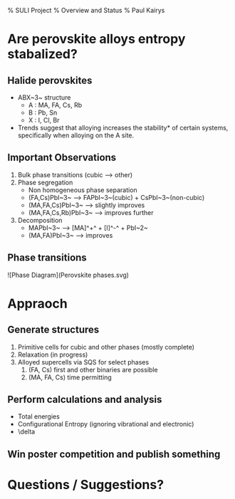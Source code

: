 % SULI Project
% Overview and Status
% Paul Kairys

# Are perovskite alloys entropy stabalized?

## Halide perovskites

-  ABX~3~ structure
    -  A : MA, FA, Cs, Rb
    -  B : Pb, Sn
    -  X : I, Cl, Br
-  Trends suggest that alloying increases the stability\* of certain systems, specifically when alloying on the A site. 

## Important Observations

1.  Bulk phase transitions (cubic --> other)
2.  Phase segregation
    -  Non homogeneous phase separation
    -  (FA,Cs)PbI~3~ --> FAPbI~3~(cubic) + CsPbI~3~(non-cubic)
    -  (MA,FA,Cs)PbI~3~ --> slightly improves
    -  (MA,FA,Cs,Rb)PbI~3~ --> improves further
3.  Decomposition
    -  MAPbI~3~ --> [MA]^+^ + [I]^-^ + PbI~2~
    -  (MA,FA)PbI~3~ --> improves 

## Phase transitions

![Phase Diagram](Perovskite phases.svg)

# Appraoch

## Generate structures

1.  Primitive cells for cubic and other phases (mostly complete) 
2.  Relaxation (in progress)
3.  Alloyed supercells via SQS for select phases
    1. (FA, Cs) first and other binaries are possible
    2. (MA, FA, Cs) time permitting

## Perform calculations and analysis

-  Total energies
-  Configurational Entropy (ignoring vibrational and electronic)
-  \delta

## Win poster competition and publish something

# Questions / Suggestions?


